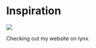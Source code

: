 # Inspiration

![](https://db-feed.s3.amazonaws.com/legacy/Screen_Shot_2017_11_10_at_8_30_44_PM-1510363884651.png)

Checking out my website on lynx.
